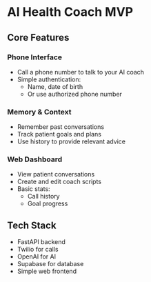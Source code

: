 # AI Health Coach MVP

## Core Features

### Phone Interface
- Call a phone number to talk to your AI coach
- Simple authentication:
  - Name, date of birth
  - Or use authorized phone number

### Memory & Context
- Remember past conversations
- Track patient goals and plans
- Use history to provide relevant advice

### Web Dashboard
- View patient conversations
- Create and edit coach scripts
- Basic stats:
  - Call history
  - Goal progress

## Tech Stack

- FastAPI backend
- Twilio for calls
- OpenAI for AI
- Supabase for database
- Simple web frontend 